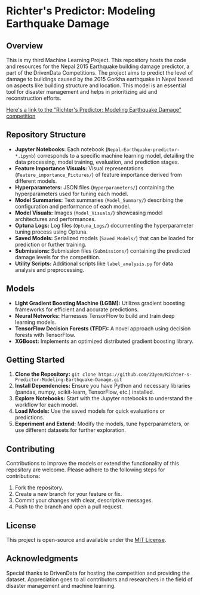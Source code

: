 # Richter's Predictor: Modeling Earthquake Damage

## Overview

This is my third Machine Learning Project. This repository hosts the code and resources for the Nepal 2015 Earthquake building damage predictor, a part of the DrivenData Competitions. The project aims to predict the level of damage to buildings caused by the 2015 Gorkha earthquake in Nepal based on aspects like building structure and location. This model is an essential tool for disaster management and helps in prioritizing aid and reconstruction efforts.

[Here's a link to the "Richter's Predictor: Modeling Earthquake Damage" competition](https://www.drivendata.org/competitions/57/nepal-earthquake/)

## Repository Structure

- **Jupyter Notebooks:** Each notebook (`Nepal-Earthquake-predictor-*.ipynb`) corresponds to a specific machine learning model, detailing the data processing, model training, evaluation, and prediction stages.
- **Feature Importance Visuals:** Visual representations (`Feature_importance_Pictures/`) of feature importance derived from different models.
- **Hyperparameters:** JSON files (`Hyperparameters/`) containing the hyperparameters used for tuning each model.
- **Model Summaries:** Text summaries (`Model_Summary/`) describing the configuration and performance of each model.
- **Model Visuals:** Images (`Model_Visuals/`) showcasing model architectures and performances.
- **Optuna Logs:** Log files (`Optuna_Logs/`) documenting the hyperparameter tuning process using Optuna.
- **Saved Models:** Serialized models (`Saved_Models/`) that can be loaded for prediction or further training.
- **Submissions:** Submission files (`Submissions/`) containing the predicted damage levels for the competition.
- **Utility Scripts:** Additional scripts like `label_analysis.py` for data analysis and preprocessing.

## Models

- **Light Gradient Boosting Machine (LGBM):** Utilizes gradient boosting frameworks for efficient and accurate predictions.
- **Neural Networks:** Harnesses TensorFlow to build and train deep learning models.
- **TensorFlow Decision Forests (TFDF):** A novel approach using decision forests with TensorFlow.
- **XGBoost:** Implements an optimized distributed gradient boosting library.

## Getting Started

1. **Clone the Repository:** `git clone https://github.com/23yem/Richter-s-Predictor-Modeling-Earthquake-Damage.git`
2. **Install Dependencies:** Ensure you have Python and necessary libraries (pandas, numpy, scikit-learn, TensorFlow, etc.) installed.
3. **Explore Notebooks:** Start with the Jupyter notebooks to understand the workflow for each model.
4. **Load Models:** Use the saved models for quick evaluations or predictions.
5. **Experiment and Extend:** Modify the models, tune hyperparameters, or use different datasets for further exploration.

## Contributing

Contributions to improve the models or extend the functionality of this repository are welcome. Please adhere to the following steps for contributions:

1. Fork the repository.
2. Create a new branch for your feature or fix.
3. Commit your changes with clear, descriptive messages.
4. Push to the branch and open a pull request.

## License

This project is open-source and available under the [MIT License](LICENSE).

## Acknowledgments

Special thanks to DrivenData for hosting the competition and providing the dataset. Appreciation goes to all contributors and researchers in the field of disaster management and machine learning.
